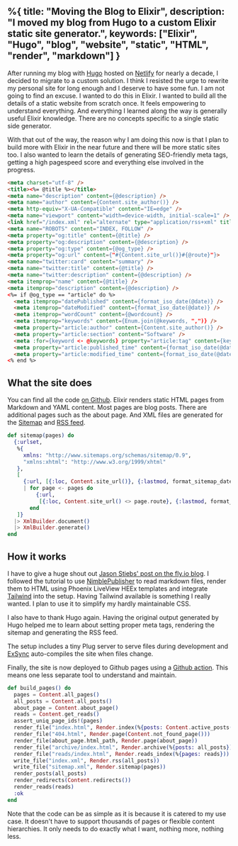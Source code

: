 %{
  title: "Moving the Blog to Elixir",
  description: "I moved my blog from Hugo to a custom Elixir static site generator.",
  keywords: ["Elixir", "Hugo", "blog", "website", "static", "HTML", "render", "markdown"]
}
---

After running my blog with [Hugo](https://gohugo.io/) hosted on [Netlify](https://app.netlify.com/) for nearly a decade, I decided to migrate to a custom solution. I think I resisted the urge to rewrite my personal site for long enough and I deserve to have some fun.
I am not going to find an excuse. I wanted to do this in Elixir. I wanted to build all the details of a static website from scratch once. It feels empowering to understand everything. And everything I learned along the way is generally useful Elixir knowledge. There are no concepts specific to a single static side generator.

With that out of the way, the reason why I am doing this now is that I plan to build more with Elixir in the near future and there will be more static sites too.
I also wanted to learn the details of generating SEO-friendly meta tags, getting a high pagespeed score and everything else involved in the progress.

```html
<meta charset="utf-8" />
<title><%= @title %></title>
<meta name="description" content={@description} />
<meta name="author" content={Content.site_author()} />
<meta http-equiv="X-UA-Compatible" content="IE=edge" />
<meta name="viewport" content="width=device-width, initial-scale=1" />
<link href="/index.xml" rel="alternate" type="application/rss+xml" title={Content.site_title()} />
<meta name="ROBOTS" content="INDEX, FOLLOW" />
<meta property="og:title" content={@title} />
<meta property="og:description" content={@description} />
<meta property="og:type" content={@og_type} />
<meta property="og:url" content={"#{Content.site_url()}#{@route}"}>
<meta name="twitter:card" content="summary" />
<meta name="twitter:title" content={@title} />
<meta name="twitter:description" content={@description} />
<meta itemprop="name" content={@title} />
<meta itemprop="description" content={@description} />
<%= if @og_type == "article" do %>
  <meta itemprop="datePublished" content={format_iso_date(@date)} />
  <meta itemprop="dateModified" content={format_iso_date(@date)} />
  <meta itemprop="wordCount" content={@wordcount} />
  <meta itemprop="keywords" content={Enum.join(@keywords, ",")} />
  <meta property="article:author" content={Content.site_author()} />
  <meta property="article:section" content="Software" />
  <meta :for={keyword <- @keywords} property="article:tag" content={keyword} />
  <meta property="article:published_time" content={format_iso_date(@date)} />
  <meta property="article:modified_time" content={format_iso_date(@date)} />
<% end %>
```

## What the site does

You can find all the code [on Github](https://github.com/jorinvo/me).
Elixir renders static HTML pages from Markdown and YAML content. Most pages are blog posts. There are additional pages such as the about page. And XML files are generated for the [Sitemap](/sitemap.xml) and [RSS feed](/index.xml).

```elixir
def sitemap(pages) do
  {:urlset,
   %{
     xmlns: "http://www.sitemaps.org/schemas/sitemap/0.9",
     "xmlns:xhtml": "http://www.w3.org/1999/xhtml"
   },
   [
     {:url, [{:loc, Content.site_url()}, {:lastmod, format_sitemap_date(DateTime.utc_now())}]}
     | for page <- pages do
         {:url,
          [{:loc, Content.site_url() <> page.route}, {:lastmod, format_sitemap_date(page.date)}]}
       end
   ]}
  |> XmlBuilder.document()
  |> XmlBuilder.generate()
end
```

## How it works

I have to give a huge shout out [Jason Stiebs' post on the fly.io blog](https://fly.io/phoenix-files/crafting-your-own-static-site-generator-using-phoenix/). I followed the tutorial to use [NimblePublisher](https://hexdocs.pm/nimble_publisher/NimblePublisher.html) to read markdown files, render them to HTML using Phoenix LiveView HEEx templates and integrate [Tailwind](https://tailwindcss.com/) into the setup.
Having Tailwind available is something I really wanted. I plan to use it to simplify my hardly maintainable CSS.

I also have to thank Hugo again. Having the original output generated by Hugo helped me to learn about setting proper meta tags, rendering the sitemap and generating the RSS feed.

The setup includes a tiny Plug server to serve files during development and [ExSync](https://github.com/falood/exsync/) auto-compiles the site when files change.

Finally, the site is now deployed to Github pages using a [Github action](https://github.com/jorinvo/me/blob/main/.github/workflows/elixir.yml). This means one less separate tool to understand and maintain.

```elixir
def build_pages() do
  pages = Content.all_pages()
  all_posts = Content.all_posts()
  about_page = Content.about_page()
  reads = Content.get_reads()
  assert_uniq_page_ids!(pages)
  render_file("index.html", Render.index(%{posts: Content.active_posts()}))
  render_file("404.html", Render.page(Content.not_found_page()))
  render_file(about_page.html_path, Render.page(about_page))
  render_file("archive/index.html", Render.archive(%{posts: all_posts}))
  render_file("reads/index.html", Render.reads_index(%{pages: reads}))
  write_file("index.xml", Render.rss(all_posts))
  write_file("sitemap.xml", Render.sitemap(pages))
  render_posts(all_posts)
  render_redirects(Content.redirects())
  render_reads(reads)
  :ok
end
```

Note that the code can be as simple as it is because it is catered to my use case. It doesn't have to support thousands of pages or flexible content hierarchies. It only needs to do exactly what I want, nothing more, nothing less.
